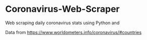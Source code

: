 # Coronavirus-Web-Scraper

Web scraping daily coronavirus stats using Python and 

Data from https://www.worldometers.info/coronavirus/#countries
